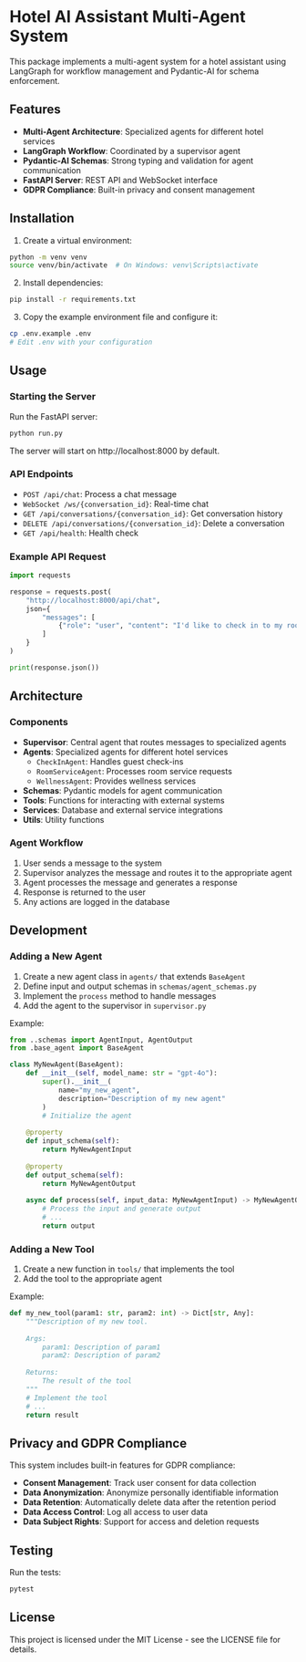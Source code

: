 # Hotel AI Assistant Multi-Agent System

This package implements a multi-agent system for a hotel assistant using LangGraph for workflow management and Pydantic-AI for schema enforcement.

## Features

- **Multi-Agent Architecture**: Specialized agents for different hotel services
- **LangGraph Workflow**: Coordinated by a supervisor agent
- **Pydantic-AI Schemas**: Strong typing and validation for agent communication
- **FastAPI Server**: REST API and WebSocket interface
- **GDPR Compliance**: Built-in privacy and consent management

## Installation

1. Create a virtual environment:

```bash
python -m venv venv
source venv/bin/activate  # On Windows: venv\Scripts\activate
```

2. Install dependencies:

```bash
pip install -r requirements.txt
```

3. Copy the example environment file and configure it:

```bash
cp .env.example .env
# Edit .env with your configuration
```

## Usage

### Starting the Server

Run the FastAPI server:

```bash
python run.py
```

The server will start on http://localhost:8000 by default.

### API Endpoints

- `POST /api/chat`: Process a chat message
- `WebSocket /ws/{conversation_id}`: Real-time chat
- `GET /api/conversations/{conversation_id}`: Get conversation history
- `DELETE /api/conversations/{conversation_id}`: Delete a conversation
- `GET /api/health`: Health check

### Example API Request

```python
import requests

response = requests.post(
    "http://localhost:8000/api/chat",
    json={
        "messages": [
            {"role": "user", "content": "I'd like to check in to my room"}
        ]
    }
)

print(response.json())
```

## Architecture

### Components

- **Supervisor**: Central agent that routes messages to specialized agents
- **Agents**: Specialized agents for different hotel services
  - `CheckInAgent`: Handles guest check-ins
  - `RoomServiceAgent`: Processes room service requests
  - `WellnessAgent`: Provides wellness services
- **Schemas**: Pydantic models for agent communication
- **Tools**: Functions for interacting with external systems
- **Services**: Database and external service integrations
- **Utils**: Utility functions

### Agent Workflow

1. User sends a message to the system
2. Supervisor analyzes the message and routes it to the appropriate agent
3. Agent processes the message and generates a response
4. Response is returned to the user
5. Any actions are logged in the database

## Development

### Adding a New Agent

1. Create a new agent class in `agents/` that extends `BaseAgent`
2. Define input and output schemas in `schemas/agent_schemas.py`
3. Implement the `process` method to handle messages
4. Add the agent to the supervisor in `supervisor.py`

Example:

```python
from ..schemas import AgentInput, AgentOutput
from .base_agent import BaseAgent

class MyNewAgent(BaseAgent):
    def __init__(self, model_name: str = "gpt-4o"):
        super().__init__(
            name="my_new_agent",
            description="Description of my new agent"
        )
        # Initialize the agent
        
    @property
    def input_schema(self):
        return MyNewAgentInput
        
    @property
    def output_schema(self):
        return MyNewAgentOutput
        
    async def process(self, input_data: MyNewAgentInput) -> MyNewAgentOutput:
        # Process the input and generate output
        # ...
        return output
```

### Adding a New Tool

1. Create a new function in `tools/` that implements the tool
2. Add the tool to the appropriate agent

Example:

```python
def my_new_tool(param1: str, param2: int) -> Dict[str, Any]:
    """Description of my new tool.
    
    Args:
        param1: Description of param1
        param2: Description of param2
        
    Returns:
        The result of the tool
    """
    # Implement the tool
    # ...
    return result
```

## Privacy and GDPR Compliance

This system includes built-in features for GDPR compliance:

- **Consent Management**: Track user consent for data collection
- **Data Anonymization**: Anonymize personally identifiable information
- **Data Retention**: Automatically delete data after the retention period
- **Data Access Control**: Log all access to user data
- **Data Subject Rights**: Support for access and deletion requests

## Testing

Run the tests:

```bash
pytest
```

## License

This project is licensed under the MIT License - see the LICENSE file for details.